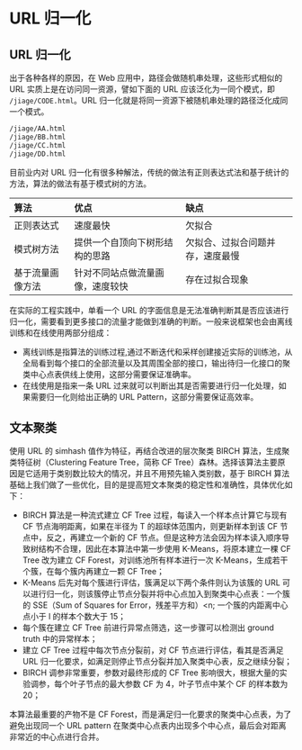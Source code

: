 # URL 归一化

## URL 归一化

出于各种各样的原因，在 Web 应用中，路径会做随机串处理，这些形式相似的 URL 实质上是在访问同一资源，譬如下面的 URL 应该泛化为一同个模式，即 `/jiage/CODE.html`。URL 归一化就是将同一资源下被随机串处理的路径泛化成同一个模式。

```bash
/jiage/AA.html
/jiage/BB.html
/jiage/CC.html
/jiage/DD.html
```

目前业内对 URL 归一化有很多种解法，传统的做法有正则表达式法和基于统计的方法，算法的做法有基于模式树的方法。

| **算法** | **优点** | **缺点** |
| :--- | :--- | :--- |
| 正则表达式 | 速度最快 | 欠拟合 |
| 模式树方法 | 提供一个自顶向下树形结构的思路 | 欠拟合、过拟合问题并存，速度最慢 |
| 基于流量画像方法 | 针对不同站点做流量画像，速度较快 | 存在过拟合现象 |

在实际的工程实践中，单看一个 URL 的字面信息是无法准确判断其是否应该进行归一化，需要看到更多接口的流量才能做到准确的判断。一般来说框架也会由离线训练和在线使用两部分组成：

* 离线训练是指算法的训练过程,通过不断迭代和采样创建接近实际的训练池，从全局看到每个接口的全部流量以及其周围全部的接口，输出待归一化接口的聚类中心点表供线上使用，这部分需要保证准确率。
* 在线使用是指来一条 URL 过来就可以判断出其是否需要进行归一化处理，如果需要归一化则给出正确的 URL Pattern，这部分需要保证高效率。

## 文本聚类

使用 URL 的 simhash 值作为特征，再结合改进的层次聚类 BIRCH 算法，生成聚类特征树（Clustering Feature Tree，简称 CF Tree）森林。选择该算法主要原因是它适用于类别数比较大的情况，并且不用预先输入类别数，基于 BIRCH 算法基础上我们做了一些优化，目的是提高短文本聚类的稳定性和准确性，具体优化如下：

* BIRCH 算法是一种流式建立 CF Tree 过程，每读入一个样本点计算它与现有 CF 节点海明距离，如果在半径为 T 的超球体范围内，则更新样本到该 CF 节点中，反之，再建立一个新的 CF 节点。但是这种方法会因为样本读入顺序导致树结构不合理，因此在本算法中第一步使用 K-Means，将原本建立一棵 CF Tree 改为建立 CF Forest，对训练池所有样本进行一次 K-Means，生成若干个簇，在每个簇内再建立一颗 CF Tree；
* K-Means 后先对每个簇进行评估，簇满足以下两个条件则认为该簇的 URL 可以进行归一化，则该簇停止节点分裂并将中心点加入到聚类中心点表：一个簇的 SSE（Sum of Squares for Error，残差平方和）&lt;n; 一个簇的内距离中心点小于 l 的样本个数大于 15；
* 每个簇在建立 CF Tree 前进行异常点筛选，这一步骤可以检测出 ground truth 中的异常样本；
* 建立 CF Tree 过程中每次节点分裂前，对 CF 节点进行评估，看其是否满足 URL 归一化要求，如满足则停止节点分裂并加入聚类中心表，反之继续分裂；
* BIRCH 调参非常重要，参数对最终形成的 CF Tree 影响很大，根据大量的实验调参，每个叶子节点的最大参数 CF 为 4，叶子节点中某个 CF 的样本数为 20；

本算法最重要的产物不是 CF Forest，而是满足归一化要求的聚类中心点表，为了避免出现同一个 URL pattern 在聚类中心点表内出现多个中心点，最后会对距离非常近的中心点进行合并。

